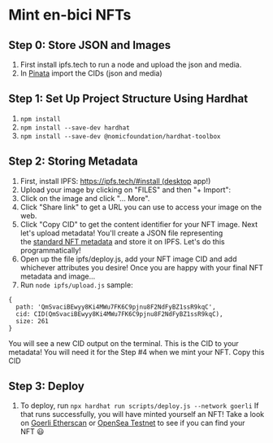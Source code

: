 # Mint en-bici NFTs

## Step 0: Store JSON and Images
1. First install ipfs.tech to run a node and upload the json and media.
2. In [Pinata](https://app.pinata.cloud/) import the CIDs (json and media)

## Step 1: Set Up Project Structure Using Hardhat
1. ```npm install```
2. ```npm install --save-dev hardhat```
3. ```npm install --save-dev @nomicfoundation/hardhat-toolbox```

## Step 2: Storing Metadata
1. First, install IPFS: https://ipfs.tech/#install (desktop app!)
2. Upload your image by clicking on "FILES" and then "+ Import":
3. Click on the image and click "... More".
4. Click "Share link" to get a URL you can use to access your image on the web.
5. Click "Copy CID" to get the content identifier for your NFT image. Next let's upload metadata! You'll create a JSON file representing the [standard NFT metadata](https://docs.opensea.io/docs/metadata-standards) and store it on IPFS. Let's do this programmatically!
6. Open up the file ipfs/deploy.js, add your NFT image CID and add whichever attributes you desire! Once you are happy with your final NFT metadata and image...
7. Run ```node ipfs/upload.js```
sample:
```
{
  path: 'QmSvaciBEwyy8Ki4MWu7FK6C9pjnu8F2NdFyBZ1ssR9kqC',
  cid: CID(QmSvaciBEwyy8Ki4MWu7FK6C9pjnu8F2NdFyBZ1ssR9kqC),
  size: 261
}
```
You will see a new CID output on the terminal. This is the CID to your metadata! You will need it for the Step #4 when we mint your NFT. Copy this CID

## Step 3: Deploy

1. To deploy, run ```npx hardhat run scripts/deploy.js --network goerli```
If that runs successfully, you will have minted yourself an NFT! Take a look on [Goerli Etherscan](https://goerli.etherscan.io/) or [OpenSea Testnet](https://testnets.opensea.io/) to see if you can find your NFT 😃

